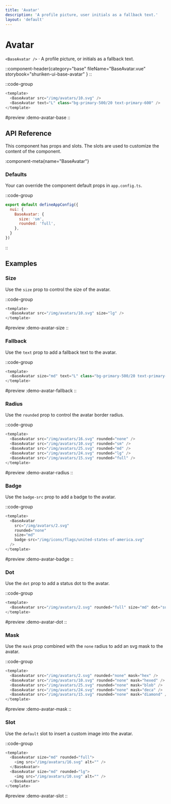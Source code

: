 ```yaml
---
title: 'Avatar'
description: 'A profile picture, user initials as a fallback text.'
layout: 'default'
---
```


# Avatar

`<BaseAvatar />` · A profile picture, or initials as a fallback text.

::component-header{category="base" fileName="BaseAvatar.vue" storybook="shuriken-ui-base-avatar" }
::

::code-group

```js [DemoAvatarBase.vue]
<template>
  <BaseAvatar src="/img/avatars/10.svg" />
  <BaseAvatar text="L" class="bg-primary-500/20 text-primary-600" />
</template>
```

#preview
:demo-avatar-base
::

## API Reference

This component has props and slots. The slots are used to customize the content of the component.

:component-meta{name="BaseAvatar"}

### Defaults

Your can override the component default props in `app.config.ts`.

::code-group

```js [app.config.ts]
export default defineAppConfig({
  nui: {
    BaseAvatar: {
      size: 'sm',
      rounded: 'full',
    },
  }
})
```
::

## Examples

### Size

Use the `size` prop to control the size of the avatar.

::code-group

```js [DemoAvatarSize.vue]
<template>
  <BaseAvatar src="/img/avatars/10.svg" size="lg" />
</template>
```

#preview
:demo-avatar-size
::

### Fallback

Use the `text` prop to add a fallback text to the avatar.

::code-group

```js [DemoAvatarFallback.vue]
<template>
  <BaseAvatar size="md" text="L" class="bg-primary-500/20 text-primary-600" />
</template>
```

#preview
:demo-avatar-fallback
::

### Radius

Use the `rounded` prop to control the avatar border radius.

::code-group

```js [DemoAvatarRadius.vue]
<template>
  <BaseAvatar src="/img/avatars/16.svg" rounded="none" />
  <BaseAvatar src="/img/avatars/10.svg" rounded="sm" />
  <BaseAvatar src="/img/avatars/25.svg" rounded="md" />
  <BaseAvatar src="/img/avatars/24.svg" rounded="lg" />
  <BaseAvatar src="/img/avatars/15.svg" rounded="full" />
</template>
```

#preview
:demo-avatar-radius
::

### Badge

Use the `badge-src` prop to add a badge to the avatar.

::code-group

```js [DemoAvatarBadge.vue]
<template>
  <BaseAvatar 
    src="/img/avatars/2.svg" 
    rounded="none" 
    size="md" 
    badge-src="/img/icons/flags/united-states-of-america.svg" 
  />
</template>
```

#preview
:demo-avatar-badge
::

### Dot

Use the `dot` prop to add a status dot to the avatar.

::code-group

```js [DemoAvatarDot.vue]
<template>
  <BaseAvatar src="/img/avatars/2.svg" rounded="full" size="md" dot="success" />
</template>
```

#preview
:demo-avatar-dot
::

### Mask

Use the `mask` prop combined with the `none` radius to add an svg mask to the avatar.

::code-group

```js [DemoAvatarMask.vue]
<template>
  <BaseAvatar src="/img/avatars/2.svg" rounded="none" mask="hex" />
  <BaseAvatar src="/img/avatars/10.svg" rounded="none" mask="hexed" />
  <BaseAvatar src="/img/avatars/25.svg" rounded="none" mask="blob" />
  <BaseAvatar src="/img/avatars/24.svg" rounded="none" mask="deca" />
  <BaseAvatar src="/img/avatars/15.svg" rounded="none" mask="diamond" />
</template>
```

#preview
:demo-avatar-mask
::

### Slot

Use the `default` slot to insert a custom image into the avatar.

::code-group

```js [DemoAvatarSlot.vue]
<template>
  <BaseAvatar size="md" rounded="full">
    <img src="/img/avatars/16.svg" alt="" />
  </BaseAvatar>
  <BaseAvatar size="md" rounded="lg">
    <img src="/img/avatars/10.svg" alt="" />
  </BaseAvatar>
</template>
```

#preview
:demo-avatar-slot
::

